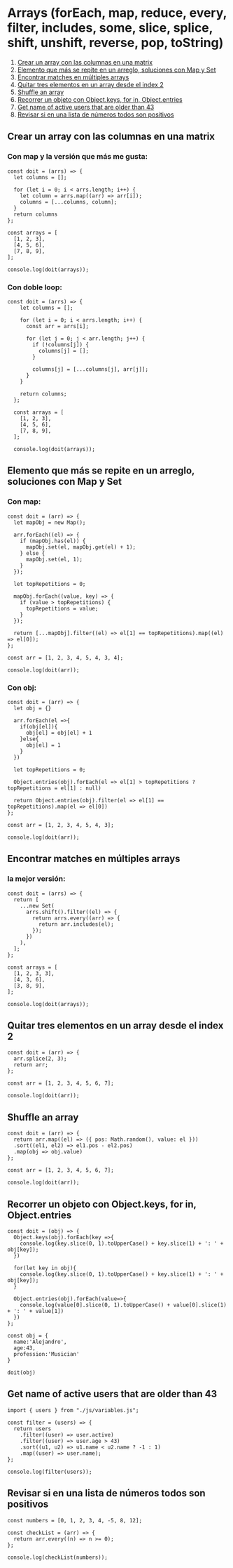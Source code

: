 # Arrays (forEach, map, reduce, every, filter, includes, some, slice, splice, shift, unshift, reverse, pop, toString)

1) <a href='#a1'>Crear un array con las columnas en una matrix </a>
1) <a href='#a2'>Elemento que más se repite en un arreglo, soluciones con Map y Set </a>
1) <a href='#a3'>Encontrar matches en múltiples arrays </a>
1) <a href='#a4'>Quitar tres elementos en un array desde el index 2</a>
1) <a href='#a5'>Shuffle an array</a>
1) <a href='#a6'>Recorrer un objeto con Object.keys, for in, Object.entries</a>
1) <a href='#a7'>Get name of active users that are older than 43</a>
1) <a href='#a8'>Revisar si en una lista de números todos son positivos </a>



<h2 id='a1'>Crear un array con las columnas en una matrix </h2>

### Con map y la versión que más me gusta:

````
const doit = (arrs) => {
  let columns = [];

  for (let i = 0; i < arrs.length; i++) {
    let column = arrs.map((arr) => arr[i]);
    columns = [...columns, column];
  }
  return columns
};

const arrays = [
  [1, 2, 3],
  [4, 5, 6],
  [7, 8, 9],
];

console.log(doit(arrays));
``````

### Con doble loop:
``` 
const doit = (arrs) => {
    let columns = [];
  
    for (let i = 0; i < arrs.length; i++) {
      const arr = arrs[i];
  
      for (let j = 0; j < arr.length; j++) {
        if (!columns[j]) {
          columns[j] = [];
        }
  
        columns[j] = [...columns[j], arr[j]];
      }
    }
  
    return columns;
  };
  
  const arrays = [
    [1, 2, 3],
    [4, 5, 6],
    [7, 8, 9],
  ];
  
  console.log(doit(arrays));
``````

<h2 id='a2'>Elemento que más se repite en un arreglo, soluciones con Map y Set </h2>

### Con map:
```
const doit = (arr) => {
  let mapObj = new Map();

  arr.forEach((el) => {
    if (mapObj.has(el)) {
      mapObj.set(el, mapObj.get(el) + 1);
    } else {
      mapObj.set(el, 1);
    }
  });

  let topRepetitions = 0;

  mapObj.forEach((value, key) => {
    if (value > topRepetitions) {
      topRepetitions = value;
    }
  });

  return [...mapObj].filter((el) => el[1] == topRepetitions).map((el) => el[0]);
};

const arr = [1, 2, 3, 4, 5, 4, 3, 4];

console.log(doit(arr));
```

### Con obj:
```
const doit = (arr) => {
  let obj = {}

  arr.forEach(el =>{
    if(obj[el]){
      obj[el] = obj[el] + 1
    }else{
      obj[el] = 1
    }
  })

  let topRepetitions = 0;

  Object.entries(obj).forEach(el => el[1] > topRepetitions ? topRepetitions = el[1] : null)

  return Object.entries(obj).filter(el => el[1] == topRepetitions).map(el => el[0])
};

const arr = [1, 2, 3, 4, 5, 4, 3];

console.log(doit(arr));
```

<h2 id='a3'>Encontrar matches en múltiples arrays</h2>

### la mejor versión:

````
const doit = (arrs) => {
  return [
    ...new Set(
      arrs.shift().filter((el) => {
        return arrs.every((arr) => {
          return arr.includes(el);
        });
      })
    ),
  ];
};

const arrays = [
  [1, 2, 3, 3],
  [4, 3, 6],
  [3, 8, 9],
];

console.log(doit(arrays));
````

<h2 id='a4'>Quitar tres elementos en un array desde el index 2 </h2>

```
const doit = (arr) => {
  arr.splice(2, 3);
  return arr;
};

const arr = [1, 2, 3, 4, 5, 6, 7];

console.log(doit(arr));
```

<h2 id='a5'>Shuffle an array </h2>

```
const doit = (arr) => {
  return arr.map((el) => ({ pos: Math.random(), value: el }))
  .sort((el1, el2) => el1.pos - el2.pos)
  .map(obj => obj.value)
};

const arr = [1, 2, 3, 4, 5, 6, 7];

console.log(doit(arr));
```

<h2 id='a6'>Recorrer un objeto con Object.keys, for in, Object.entries </h2>

```
const doit = (obj) => {
  Object.keys(obj).forEach(key =>{
    console.log(key.slice(0, 1).toUpperCase() + key.slice(1) + ': ' + obj[key]);
  })

  for(let key in obj){
    console.log(key.slice(0, 1).toUpperCase() + key.slice(1) + ': ' + obj[key]);      
  }

  Object.entries(obj).forEach(value=>{
    console.log(value[0].slice(0, 1).toUpperCase() + value[0].slice(1) + ': ' + value[1])
  })
};

const obj = {
  name:'Alejandro',
  age:43,
  profession:'Musician'
}

doit(obj)
```

<h2 id='a7'>Get name of active users that are older than 43 </h2>

```
import { users } from "./js/variables.js";

const filter = (users) => {
  return users
    .filter((user) => user.active)
    .filter((user) => user.age > 43)
    .sort((u1, u2) => u1.name < u2.name ? -1 : 1)
    .map((user) => user.name);
};

console.log(filter(users));

```

<h2 id='a8'>Revisar si en una lista de números todos son positivos </h2>

```
const numbers = [0, 1, 2, 3, 4, -5, 8, 12];

const checkList = (arr) => {
  return arr.every((n) => n >= 0);
};

console.log(checkList(numbers));
```